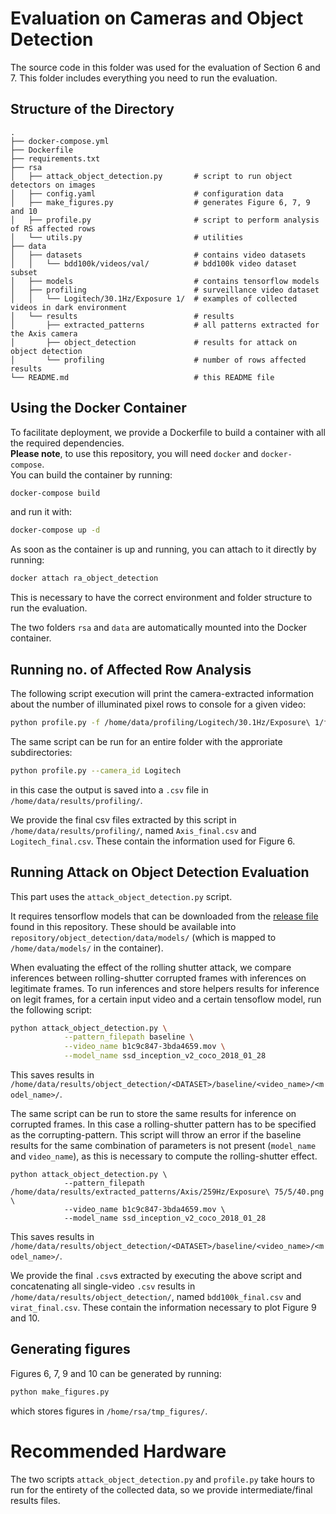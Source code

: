 # Evaluation on Cameras and Object Detection

The source code in this folder was used for the evaluation of Section 6 and 7.
This folder includes everything you need to run the evaluation.


## Structure of the Directory

```
.     
├── docker-compose.yml     
├── Dockerfile     
├── requirements.txt                                   
├── rsa                                                  
│   ├── attack_object_detection.py       # script to run object detectors on images
│   ├── config.yaml                      # configuration data
│   ├── make_figures.py                  # generates Figure 6, 7, 9 and 10
│   ├── profile.py                       # script to perform analysis of RS affected rows
│   └── utils.py                         # utilities
├── data                                 
│   ├── datasets                         # contains video datasets
│   │   └── bdd100k/videos/val/          # bdd100k video dataset subset
│   ├── models                           # contains tensorflow models
│   ├── profiling                        # surveillance video dataset
│   │   └── Logitech/30.1Hz/Exposure 1/  # examples of collected videos in dark environment
│   └── results                          # results
│       ├── extracted_patterns           # all patterns extracted for the Axis camera
│       ├── object_detection             # results for attack on object detection 
│       └── profiling                    # number of rows affected results
└── README.md                            # this README file
```

## Using the Docker Container

To facilitate deployment, we provide a Dockerfile to build a container with all the required dependencies.
<br>**Please note**, to use this repository, you will need `docker` and `docker-compose`.
<br>You can build the container by running:

```sh
docker-compose build
```
and run it with:

```sh
docker-compose up -d
```
As soon as the container is up and running, you can attach to it directly by running:
```sh
docker attach ra_object_detection
```
This is necessary to have the correct environment and folder structure to run the evaluation.

The two folders `rsa` and `data` are automatically mounted into the Docker container.

## Running no. of Affected Row Analysis

The following script execution will print the camera-extracted information about
the number of illuminated pixel rows to console for a given video:
```sh
python profile.py -f /home/data/profiling/Logitech/30.1Hz/Exposure\ 1/freq_30.1_exp_1_dc_10.mkv
```

The same script can be run for an entire folder with the approriate subdirectories:
```sh
python profile.py --camera_id Logitech 
```
in this case the output is saved into a `.csv` file in `/home/data/results/profiling/`.

We provide the final csv files extracted by this script in `/home/data/results/profiling/`,
named `Axis_final.csv` and `Logitech_final.csv`. These contain the information 
used for Figure 6.

## Running Attack on Object Detection Evaluation

This part uses the `attack_object_detection.py` script.

It requires tensorflow models that can be downloaded from the [release file](https://github.com/ssloxford/they-see-me-rollin/releases/download/v1.0/models.zip) found in this
repository. These should be available into `repository/object_detection/data/models/` (which is mapped to
`/home/data/models/` in the container).

When evaluating the effect of the rolling shutter attack, we compare inferences between
rolling-shutter corrupted frames with inferences on legitimate frames.
To run inferences and store helpers results for inference on legit frames,
for a certain input video and a certain tensoflow model, run the following script:

```sh
python attack_object_detection.py \
            --pattern_filepath baseline \
            --video_name b1c9c847-3bda4659.mov \
            --model_name ssd_inception_v2_coco_2018_01_28
```
This saves results in `/home/data/results/object_detection/<DATASET>/baseline/<video_name>/<model_name>/`.

The same script can be run to store the same results for inference on corrupted frames. 
In this case a rolling-shutter pattern has to be specified as the corrupting-pattern.
This script will throw an error if the baseline results for the same combination of 
parameters is not present (`model_name` and `video_name`), as this is necessary to
compute the rolling-shutter effect.
```
python attack_object_detection.py \
            --pattern_filepath /home/data/results/extracted_patterns/Axis/259Hz/Exposure\ 75/5/40.png \
            --video_name b1c9c847-3bda4659.mov \
            --model_name ssd_inception_v2_coco_2018_01_28
```
This saves results in `/home/data/results/object_detection/<DATASET>/baseline/<video_name>/<model_name>/`.

We provide the final `.csv`s extracted by executing the above script and concatenating
all single-video `.csv` results in `/home/data/results/object_detection/`, named 
`bdd100k_final.csv` and `virat_final.csv`. These contain the information necessary to plot Figure 9 and 10.

## Generating figures

Figures 6, 7, 9 and 10 can be generated by running:
```sh
python make_figures.py
```
which stores figures in `/home/rsa/tmp_figures/`.

# Recommended Hardware

The two scripts `attack_object_detection.py` and `profile.py` take hours to run
for the entirety of the collected data, so we provide intermediate/final results files.

